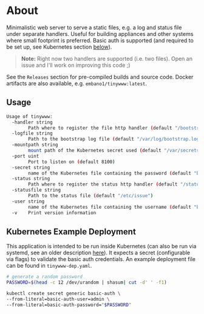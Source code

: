 # About

Minimalistic web server to serve a static files, e.g. a log and status file under separate handlers. Useful for building appliances and other systems where small footprint is preferred. Basic auth is supported (and required to be set up, see Kubernetes section [below](#kubernetes-example-deployment)).

> **Note:** Right now two handlers are supported (i.e. two files). Open an issue and I'll work on improving this code ;)

See the `Releases` section for pre-compiled builds and source code. Docker artifacts are also available, e.g. `embano1/tinywww:latest`.

## Usage

```bash
Usage of tinywww:
  -handler string
        Path where to register the file http handler (default "/bootstrap")
  -logfile string
        Path to the bootstrap log file (default "/var/log/bootstrap.log")
  -mountpath string
        mount path of the Kubernetes secret used (default "/var/secrets")
  -port uint
        Port to listen on (default 8100)
  -secret string
        name of the Kubernetes file containing the password (default "basic-auth-password")
  -status string
        Path where to register the status http handler (default "/status")
  -statusfile string
        Path to the status file (default "/etc/issue")
  -user string
        name of the Kubernetes file containing the username (default "basic-auth-user")
  -v    Print version information
```

## Kubernetes Example Deployment

This application is intended to be run inside Kubernetes (can also be run via systemd, see an older description [here](https://github.com/embano1/tinywww/tree/ed922466d1936cd9fb4e9d91789c92ad374d7ecf)). It expects a secret (configurable via flags) to validate the basic auth credentials. An example deployment file can be found in `tinywww-dep.yaml`.

```bash
# generate a random password
PASSWORD=$(head -c 12 /dev/urandom | shasum| cut -d' ' -f1)

kubectl create secret generic basic-auth \
--from-literal=basic-auth-user=admin \
--from-literal=basic-auth-password="$PASSWORD"
```